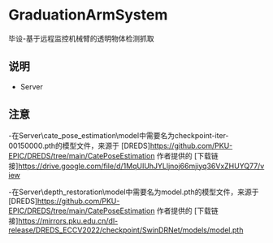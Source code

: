 # GraduationArmSystem
 毕设-基于远程监控机械臂的透明物体检测抓取

## 说明
- Server

## 注意
-在Server\cate_pose_estimation\model中需要名为checkpoint-iter-00150000.pth的模型文件，来源于 [DREDS]https://github.com/PKU-EPIC/DREDS/tree/main/CatePoseEstimation 作者提供的 [下载链接]https://drive.google.com/file/d/1MqUIUhJYLljnoj66mjiyq36VxZHUYQ77/view

-在Server\depth_restoration\model中需要名为model.pth的模型文件，来源于 [DREDS]https://github.com/PKU-EPIC/DREDS/tree/main/CatePoseEstimation 作者提供的 [下载链接]https://mirrors.pku.edu.cn/dl-release/DREDS_ECCV2022/checkpoint/SwinDRNet/models/model.pth
